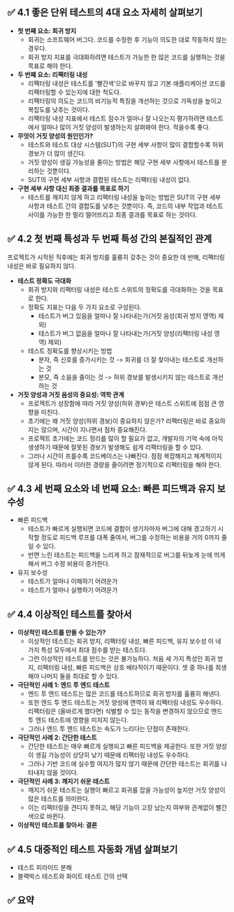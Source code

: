## ✅ 4.1 좋은 단위 테스트의 4대 요소 자세히 살펴보기
* **첫 번째 요소: 회귀 방지**
  * 회귀는 소프트웨어 버그다. 코드를 수정한 후 기능이 의도한 대로 작동하지 않는 경우다.
  * 회귀 방지 지표를 극대화하려면 테스트가 가능한 한 많은 코드를 실행하는 것을 목표로 해야 한다.
* **두 번째 요소: 리팩터링 내성**
  * 리팩터링 내성은 테스트를 '빨간색'으로 바꾸지 않고 기본 애플리케이션 코드를 리팩터링할 수 있는지에 대한 척도다.
  * 리팩터링의 의도는 코드의 비기능적 특징을 개선하는 것으로 가독성을 높이고 복잡도를 낮추는 것이다.
  * 리팩터링 내성 지표에서 테스트 점수가 얼마나 잘 나오는지 평가하려면 테스트에서 얼마나 많이 거짓 양성이 발생하는지 살펴봐야 한다. 적을수록 좋다.
* **무엇이 거짓 양성의 원인인가?**
  * 테스트와 테스트 대상 시스템(SUT)의 구현 세부 사항이 많이 결합할수록 허위 경보가 더 많이 생긴다.
  * 거짓 양성이 생길 가능성을 줄이는 방법은 해당 구현 세부 사항에서 테스트를 분리하는 것뿐이다.
  * SUT의 구현 세부 사항과 결합된 테스트는 리팩터링 내성이 없다.
* **구현 세부 사항 대신 최종 결과를 목표로 하기**
  * 테스트를 깨지지 않게 하고 리팩터링 내성을 높이는 방법은 SUT의 구현 세부 사항과 테스트 간의 결합도를 낮추는 것뿐이다. 즉, 코드의 내부 작업과 테스트 사이를 가능한 한 멀리 떨어뜨리고 최종 결과를 목표로 하는 것이다.

## ✅ 4.2 첫 번째 특성과 두 번째 특성 간의 본질적인 관계
프로젝트가 시작된 직후에는 회귀 방지를 훌륭히 갖추는 것이 중요한 데 반해, 리팩터링 내성은 바로 필요하지 않다.
* **테스트 정확도 극대화**
  * 회귀 방지와 리팩터링 내성은 테스트 스위트의 정확도를 극대화하는 것을 목표로 한다.
  * 정확도 지표는 다음 두 가지 요소로 구성된다.
    * 테스트가 버그 있음을 얼마나 잘 나타내는가(거짓 음성(회귀 방지 영역) 제외)
    * 테스트가 버그 없음을 얼마나 잘 나타내는가(거짓 양성(리팩터링 내성 영역) 제외)
  * 테스트 정확도를 향상시키는 방법
    * 분자, 즉 신호를 증가시키는 것 -> 회귀를 더 잘 찾아내는 테스트로 개선하는 것
    * 분모, 즉 소음을 줄이는 것 -> 허위 경보를 발생시키지 않는 테스트로 개선하는 것
* **거짓 양성과 거짓 음성의 중요성: 역학 관계**
  * 프로젝트가 성장함에 따라 거짓 양성(허위 경부)은 테스트 스위트에 점점 큰 영향을 미친다.
  * 초기에는 왜 거짓 양성(허위 경보)이 중요하지 않은가? 리팩터링은 바로 중요하지는 않으며, 시간이 지나면서 점차 중요해진다.
  * 프로젝트 초기에는 코드 정리를 많이 할 필요가 없고, 개발자의 기억 속에 아직 생생하기 때문에 잘못된 경보가 발생해도 쉽게 리팩터링을 할 수 있다.
  * 그러나 시간이 프를수록 코드베이스는 나빠진다. 점점 복잡해지고 체계적이지 않게 된다. 따라서 이러한 경량을 줄이려면 정기적으로 리팩터링을 해야 한다.

## ✅ 4.3 세 번째 요소와 네 번째 요소: 빠른 피드백과 유지 보수성
* 빠른 피드백
  * 테스트가 빠르게 실행되면 코드에 결함이 생기자마자 버그에 대해 경고하기 시작할 정도로 피드백 루프를 대폭 줄여서, 버그를 수정하는 비용을 거의 0까지 줄일 수 있다.
  * 반면 느린 테스트는 피드백을 느리게 하고 잠재적으로 버그를 뒤늦게 눈에 띄게 해서 버그 수정 비용이 증가한다.
* 유지 보수성
  * 테스트가 얼마나 이해하기 어려운가
  * 테스트가 얼마나 실행하기 어려운가

## ✅ 4.4 이상적인 테스트를 찾아서 
* **이상적인 테스트를 만들 수 있는가?**
  * 이상적인 테스트는 회귀 방지, 리팩터링 내성, 빠른 피드백, 유지 보수성 이 네 가지 특성 모두에서 최대 점수를 받는 테스트다.
  * 그런 이상적인 테스트를 만드는 것은 불가능하다. 처음 세 가지 특성인 회귀 방지, 리팩터링 내성, 빠른 피드백은 상호 배타적이기 때문이다. 셋 중 하나를 희생해야 나머지 둘을 최대로 할 수 있다.
* **극단적인 사례 1: 엔드 투 엔드 테스트**
  * 엔드 투 엔드 테스트는 많은 코드를 테스트하므로 회귀 방지를 훌륭히 해낸다.
  * 또한 엔드 투 엔드 테스트는 거짓 양성에 면역이 돼 리팩터링 내성도 우수하다. 리팩터링은 (올바르게 했다면) 식별할 수 있는 동작을 변경하지 않으므로 엔드 투 엔드 테스트에 영향을 미치지 않는다.
  * 그러나 엔드 투 엔드 테스트는 속도가 느리다는 단점이 존재한다.
* **극단적인 사례 2: 간단한 테스트**
  * 간단한 테스트는 매우 빠르게 실행되고 빠른 피드백을 제공한다. 또한 거짓 양성이 생길 가능성이 상당히 낮기 때문에 리팩터링 내성도 우수하다.
  * 그러나 기반 코드에 실수할 여지가 많지 않기 때문에 간단한 테스트는 회귀를 나타내지 않을 것이다.
* **극단적인 사례 3: 깨지기 쉬운 테스트**
  * 깨지기 쉬운 테스트는 실행이 빠르고 회귀를 잡을 가능성이 높지만 거짓 양성이 많은 테스트를 의미한다.
  * 이는 리팩터링을 견디지 못하고, 해당 기능이 고장 났는지 여부와 관계없이 빨간색으로 바뀐다.
* **이상적인 테스트를 찾아서: 결론**

## ✅ 4.5 대중적인 테스트 자동화 개념 살펴보기
* 테스트 피라미드 분해
* 블랙박스 테스트와 화이트 테스트 간의 선택

## ✅ 요약
